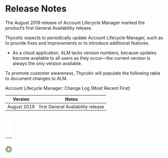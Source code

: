 ﻿[title]: # (Release Notes)
[tags]: # (Account Lifecycle Manager,ALM,)
[priority]: # (8510)

# Release Notes

The August 2019 release of Account Lifecycle Manager marked the product’s first General Availability release.

Thycotic expects to periodically update Account Lifecycle Manager, such as to provide fixes and improvements or to introduce additional features.

* As a cloud application, ALM lacks version numbers, because updates become available to all users as they occur—the current version is always the only version available.

To promote customer awareness, Thycotic will populate the following table to document changes to ALM. 

Account Lifecycle Manager: Change Log (Most Recent First)

| **Version**   | **Notes**                           |
|---------------|-------------------------------------|
| August 2019   | first General Availability release  |

![Article End](../alm-bug.png)

  

  

